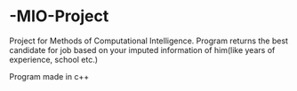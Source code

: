 # -MIO-Project

Project for Methods of Computational Intelligence.
Program returns the best candidate for job based on your imputed information of him(like years of experience, school etc.)

Program made in c++
